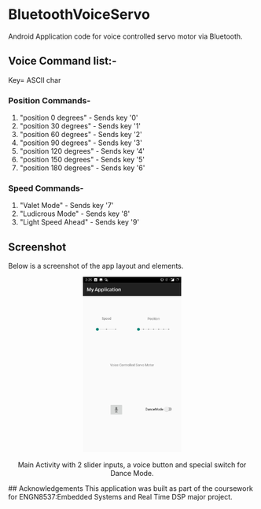 # BluetoothVoiceServo
Android Application code for voice controlled servo motor via Bluetooth. 

## Voice Command list:-
Key= ASCII char
### Position Commands-
1. "position 0 degrees" - Sends key '0'
1. "position 30 degrees" - Sends key '1'
1. "position 60 degrees" - Sends key '2'
2. "position 90 degrees" - Sends key '3'
2. "position 120 degrees" - Sends key '4'
1. "position 150 degrees" - Sends key '5'
1. "position 180 degrees" - Sends key '6'

### Speed Commands- 
1. "Valet Mode" - Sends key '7'
2. "Ludicrous Mode" - Sends key '8'
2. "Light Speed Ahead" - Sends key '9'
## Screenshot
Below is a screenshot of the app layout and elements.
<div align="center">
<img src="Screenshots/MainActivity.jpg" width="200px"/>
<p> Main Activity with 2 slider inputs, a voice button and special switch for Dance Mode. </p>
</div>
## Acknowledgements
This application was built as part of the coursework for ENGN8537:Embedded Systems and Real Time DSP major project.  
